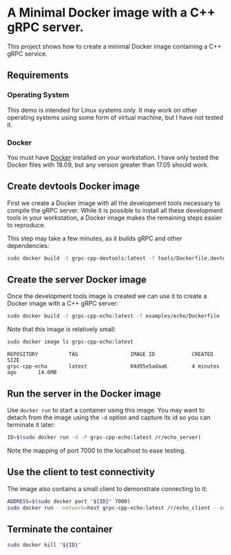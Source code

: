 # A Minimal Docker image with a C++ gRPC server.

This project shows how to create a minimal Docker image containing a C++ gRPC
service.

## Requirements

### Operating System

This demo is intended for Linux systems only. It may work on other operating
systems using some form of virtual machine, but I have not tested it.

### Docker

You must have [Docker][docker-link] installed on your workstation. I have only
tested the Docker files with 18.09, but any version greater than 17.05 should
work.

## Create devtools Docker image

First we create a Docker image with all the development tools necessary to
compile the gRPC server. While it is possible to install all these development
tools in your workstation, a Docker image makes the remaining steps easier to
reproduce.

This step may take a few minutes, as it builds gRPC and other dependencies:

```bash
sudo docker build -t grpc-cpp-devtools:latest -f tools/Dockerfile.devtools tools
```

## Create the server Docker image

Once the development tools image is created we can use it to create a Docker
image with a C++ gRPC server:

```bash
sudo docker build -t grpc-cpp-echo:latest -f examples/echo/Dockerfile .
```

Note that this image is relatively small:

```bash
sudo docker image ls grpc-cpp-echo:latest
```

```console
REPOSITORY          TAG                 IMAGE ID            CREATED             SIZE
grpc-cpp-echo       latest              04d95e5adaa6        4 minutes ago       14.6MB
```

## Run the server in the Docker image

Use `docker run` to start a container using this image. You may want to detach
from the image using the `-d` option and capture its id so you can terminate it
later:

```bash
ID=$(sudo docker run -d -P grpc-cpp-echo:latest /r/echo_server)
```

Note the mapping of port 7000 to the localhost to ease testing.

## Use the client to test connectivity

The image also contains a small client to demonstrate connecting to it:

```bash
ADDRESS=$(sudo docker port "${ID}" 7000)
sudo docker run --network=host grpc-cpp-echo:latest /r/echo_client --address "${ADDRESS}"
```

## Terminate the container

```bash
sudo docker kill "${ID}"
```

[docker-link]: https://www.docker.com/
